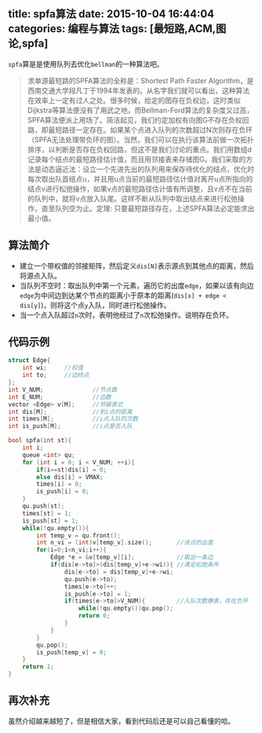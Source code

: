 title: spfa算法
date: 2015-10-04 16:44:04
categories: 编程与算法
tags: [最短路,ACM,图论,spfa]
---

`spfa`算是是使用队列去优化`bellman`的一种算法吧。

>求单源最短路的SPFA算法的全称是：Shortest Path Faster Algorithm，是西南交通大学段凡丁于1994年发表的。从名字我们就可以看出，这种算法在效率上一定有过人之处。很多时候，给定的图存在负权边，这时类似Dijkstra等算法便没有了用武之地，而Bellman-Ford算法的复杂度又过高，SPFA算法便派上用场了。简洁起见，我们约定加权有向图G不存在负权回路，即最短路径一定存在。如果某个点进入队列的次数超过N次则存在负环（SPFA无法处理带负环的图）。当然，我们可以在执行该算法前做一次拓扑排序，以判断是否存在负权回路，但这不是我们讨论的重点。我们用数组d记录每个结点的最短路径估计值，而且用邻接表来存储图G。我们采取的方法是动态逼近法：设立一个先进先出的队列用来保存待优化的结点，优化时每次取出队首结点u，并且用u点当前的最短路径估计值对离开u点所指向的结点v进行松弛操作，如果v点的最短路径估计值有所调整，且v点不在当前的队列中，就将v点放入队尾。这样不断从队列中取出结点来进行松弛操作，直至队列空为止。定理: 只要最短路径存在，上述SPFA算法必定能求出最小值。

<!--more-->

## 算法简介
- 建立一个带权值的邻接矩阵，然后定义`dis[N]`表示源点到其他点的距离，然后将源点入队。
- 当队列不空时：取出队列中第一个元素，遍历它的出度`edge`，如果以该有向边`edge`为中间边到达某个节点的距离小于原本的距离(`dis[x] + edge < dis[y]`)，则将这个点`y`入队，同时进行松弛操作。
- 当一个点入队超过`n`次时，表明他经过了`n`次松弛操作。说明存在负环。

## 代码示例
```cpp
struct Edge{
	int wi;		//权值
	int to;		//边终点
};
int V_NUM;				//节点数
int E_NUM;				//边数
vector <Edge> v[M];		//邻接表式
int dis[M];				//到i点的距离
int times[M];			//i点入队的次数
int is_push[M];			//i点是否入队

bool spfa(int st){
	int i;
	queue <int> qu;
	for (int i = 0; i < V_NUM; ++i){
		if(i==st)dis[i] = 0;
		else dis[i] = VMAX;
		times[i] = 0;
		is_push[i] = 0;
	}
	qu.push(st);
	times[st] = 1;
	is_push[st] = 1;
	while(!qu.empty()){
		int temp_v = qu.front();
		int n_vi = (int)v[temp_v].size();		//该点的出度
		for(i=0;i<n_vi;i++){
			Edge *e = &v[temp_v][i];			//取出一条边
			if(dis[e->to]>(dis[temp_v]+e->wi)){	//满足松弛条件
				dis[e->to] = dis[temp_v]+e->wi;
				qu.push(e->to);
				times[e->to]++;
				is_push[e->to] = 1;
				if(times[e->to]>V_NUM){			//入队次数爆表，存在负环
					while(!qu.empty())qu.pop();
					return 0;
				}
			}
		}
		qu.pop();
		is_push[temp_v] = 0;
	}
	return 1;
}
```

## 再次补充
虽然介绍越来越短了，但是相信大家，看到代码后还是可以自己看懂的哈。
